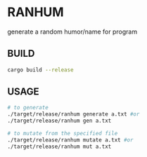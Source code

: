 # RANHUM
generate a random humor/name for program

## BUILD
```sh
cargo build --release
```

## USAGE
```sh
# to generate
./target/release/ranhum generate a.txt #or
./target/release/ranhum gen a.txt

# to mutate from the specified file
./target/release/ranhum mutate a.txt #or
./target/release/ranhum mut a.txt
```
